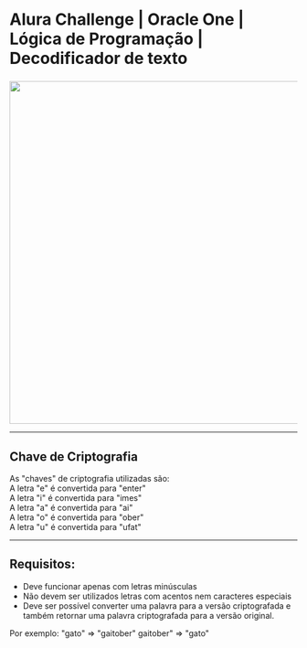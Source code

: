 # Alura Challenge | Oracle One | Lógica de Programação | Decodificador de texto
###

<p align="center" >
     <img width="600" heigth="600" src="#">
</p>

---
Chave de Criptografia
---

As "chaves" de criptografia utilizadas são:<br>
A letra "e" é convertida para "enter"<br>
A letra "i" é convertida para "imes"<br>
A letra "a" é convertida para "ai"<br>
A letra "o" é convertida para "ober"<br>
A letra "u" é convertida para "ufat"<br>

---
Requisitos:
---
- Deve funcionar apenas com letras minúsculas
- Não devem ser utilizados letras com acentos nem caracteres especiais
- Deve ser possível converter uma palavra para a versão criptografada e também retornar uma palavra criptografada para a versão original.

Por exemplo:
"gato" => "gaitober"
gaitober" => "gato"

